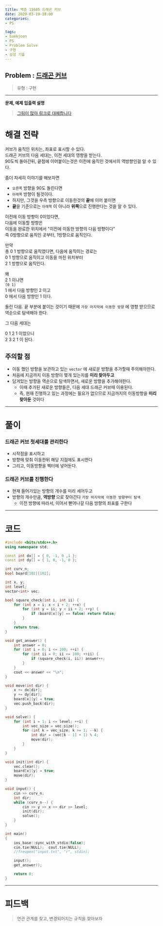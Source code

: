 ```yaml
---
title: 백준 15685 드래곤 커브
date: 2020-03-19-18:00
categories:
- PS

tags:
- baekjoon
- PS
- Problem Solve
- 구현
- 삼성 기출
---
```


## Problem : [드래곤 커브](https://www.acmicpc.net/problem/15685)
> 유형 : 구현

---


**문제, 예제 입출력 설명**

> [그림이 많아 링크로 대체합니다](https://www.acmicpc.net/problem/15685)

# 해결 전략

> 
커브가 움직인 위치는, 좌표로 표시할 수 있다.  
드래곤 커브의 다음 세대는, 이전 세대의 영향을 받는다.  
90도씩 돌아간뒤, 끝점에 이어붙이는것은 이전에 움직인 것에서의 역방향인걸 알 수 있다.  
>
좀더 자세히 이야기를 해보자면  
* `오른쪽` 방향을 90도 돌린다면
* `아래쪽` 방향이 될것이다.
* 하지만, 그것을 우측 방향으로 이동한것의 **끝**에 이어 붙이면
* **끝**을 기준으로는 `아래쪽` 이 아니라 **위쪽**으로 진행한다는 것을 알 수 있다.  


>
이전에 이동 방향이 0이었다면,  
다음에 이동할 방향은   
이동을 완료한 위치에서 "이전에 이동한 방향의 다음 방향이다"   
즉 0방향으로 움직인 곳부터, 1방향으로 움직인다.  
>
만약  
총 0 1 방향으로 움직였다면, 다음에 움직이는 경로는  
0 1 방향으로 움직이고 이동을 마친 위치부터    
2 1 방향으로 움직인다.  
>
왜   
2 1 이냐면   
`(0 1)`  
1 에서 다음 방향인 2 이고   
0 에서 다음 방향인 1 이다.  
>
돌린 다음. 끝 부분에 붙이는 것이기 때문에 `가장 마지막에 이동한 방향` 에 영향 받으므로  
역순으로 탐색해야 한다.
>
그 다음 세대는  
>
0 1 2 1 이었으니  
2 3 2 1 이 된다.  
>



## 주의할 점

* 이동 했던 방향을 보관하고 있는 `vector` 에 새로운 방향을 추가할때 주의해야한다.
* 처음에 지금까지 이동 방향이 몇개 있는지를 **미리 찾아두고**
* 담겨있는 방향을 역순으로 탐색하면서, 새로운 방향을 추가해야한다.
    * 이때 추가된 새로운 방향들은, 다음 세대 드래곤 커브때 이용된다.
    * 즉, 현재 진행하고 있는 과정에는 필요가 없으므로 지금까지의 이동방향을 **미리 찾아둔** 것이다

---



# 풀이

### 드래곤 커브 첫세대를 관리한다
* 시작점을 표시하고
* 방향에 맞춰 이동한뒤 해당 지점에도 표시한다
* 그리고, 이동방향을 벡터에 넣어둔다.

### 드래곤 커브를 진행한다
* 현재 들어가있는 방향의 개수를 미리 세어두고
* 방향의 개수만큼, **역방향** 으로 찾아간다 `가장 마지막에 이동한 방향부터 탐색`
    * 이전 방향에 따라서, 이어서 뻗어나갈 다음 방향의 좌표를 구한다

---

# 코드

```c++
#include <bits/stdc++.h>
using namespace std;

const int dx[] = { 0, -1, 0 ,1 };
const int dy[] = { 1, 0, -1, 0 };

int curv_n;
bool board[102][102];

int x, y;
int level;
vector<int> vec;

bool square_check(int i, int ii) {
    for (int x = i; x < i + 2; ++x) {
        for (int y = ii; y < ii + 2; ++y) {
            if (board[x][y] == false) return false;
        }
    }
    return true;
}

void get_answer() {
    int answer = 0;
    for (int i = 0; i <= 100; ++i) {
        for (int ii = 0; ii <= 100; ++ii) {
            if (square_check(i, ii)) answer++;
        }
    }
    cout << answer << "\n";
}

void move(int dir) {
    x += dx[dir];
    y += dy[dir];
    board[x][y] = true;
    vec.push_back(dir);
}

void solve() {
	for (int i = 1; i <= level; ++i) {
		int vec_size = vec.size();
		for (int k = vec_size; k >= 1; --k) {
			int dir = (vec[k - 1] + 1) % 4;
			move(dir);
		}
	}
}

void init(int dir) {
    vec.clear();
    board[x][y] = true;
    move(dir);
}

void input() {
    cin >> curv_n;
    int dir;
    while (curv_n--) {
        cin >> y >> x >> dir >> level;
        init(dir);
        solve();
    }
}

int main()
{
    ios_base::sync_with_stdio(false);
    cin.tie(NULL);  cout.tie(NULL);
    //freopen("input.txt", "r", stdin);

    input();
    get_answer();

    return 0;
}
```


---


# 피드백


> 연관 관계를 찾고, 변경되어지는 규칙을 찾아보자